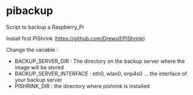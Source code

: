 # pibackup
Script to backup a Raspberry_Pi

Install first PiShrink (https://github.com/Drewsif/PiShrink)

Change the variable :
  - BACKUP_SERVER_DIR       : The directory on the backup server where the image will be stored
  - BACKUP_SERVER_INTERFACE : eth0, wlan0, enp4s0 ... the interface of your backup server
  - PISHRINK_DIR            : the directory where pishrink is installed
